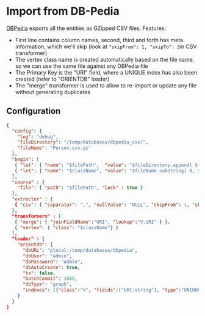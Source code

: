 <!-- proofread 2015-12-11 SAM -->
# Import from DB-Pedia

[DBPedia](http://oldwiki.dbpedia.org/DBpediaAsTables) exports all the entities as GZipped CSV files.
Features:
- First line contains column names, second, third and forth has meta information, which we'll skip (look at ```"skipFrom": 1, "skipTo": 3```in CSV transformer)
- The vertex class name is created automatically based on the file name, so we can use the same file against any DBPedia file
- The Primary Key is the "URI" field, where a UNIQUE index has also been created (refer to "ORIENTDB" loader)
- The "merge" transformer is used to allow to re-import or update any file without generating duplicates

## Configuration
```json
{
  "config": {
    "log": "debug",
    "fileDirectory": "/temp/databases/dbpedia_csv/",
    "fileName": "Person.csv.gz"
  },
  "begin": [
   { "let": { "name": "$filePath",  "value": "$fileDirectory.append( $fileName )"} },
   { "let": { "name": "$className", "value": "$fileName.substring( 0, $fileName.indexOf('.') )"} }
  ],
  "source" : {
    "file": { "path": "$filePath", "lock" : true }
  },
  "extractor" : {
   { "csv": { "separator": ",", "nullValue": "NULL", "skipFrom": 1, "skipTo": 3 } },
  },
  "transformers" : [
   { "merge": { "joinFieldName":"URI", "lookup":"V.URI" } },
   { "vertex": { "class": "$className"} }
  ],
  "loader" : {
    "orientdb": {
      "dbURL": "plocal:/temp/databases/dbpedia",
      "dbUser": "admin",
      "dbPassword": "admin",
      "dbAutoCreate": true,
      "tx": false,
      "batchCommit": 1000,
      "dbType": "graph",
      "indexes": [{"class":"V", "fields":["URI:string"], "type":"UNIQUE" }]
    }
  }
}

```
